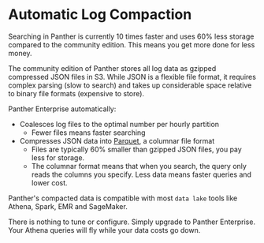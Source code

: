 # Automatic Log Compaction

Searching in Panther is currently 10 times faster and uses 60% less storage compared to the community edition. This means you get more done for less money.

The community edition of Panther stores all log data as gzipped compressed JSON files in S3. While JSON is a flexible file format, it requires complex parsing \(slow to search\) and takes up considerable space relative to binary file formats \(expensive to store\).

Panther Enterprise automatically:

* Coalesces log files to the optimal number per hourly partition
  * Fewer files means faster searching
* Compresses JSON data into  [Parquet](https://en.wikipedia.org/wiki/Apache_Parquet), a columnar file format
  * Files are typically 60% smaller than gzipped JSON files, you pay less for storage.
  * The columnar format means that when you search, the query only reads the columns you specify. Less data means faster queries and lower cost.

Panther's compacted data is compatible with most `data lake` tools like Athena, Spark, EMR and SageMaker.

There is nothing to tune or configure. Simply upgrade to Panther Enterprise. Your Athena queries will fly while your data costs go down.

